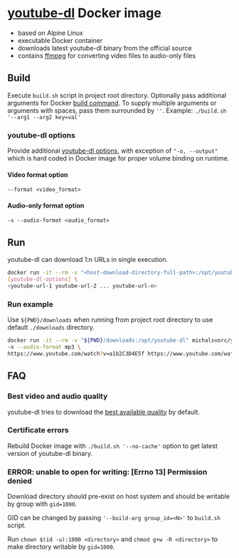 # [youtube-dl](https://github.com/ytdl-org/youtube-dl) Docker image
- based on Alpine Linux
- executable Docker container
- downloads latest youtube-dl binary from the official source
- contains [ffmpeg](https://ffmpeg.org/) for converting video files to audio-only files

## Build
Execute `build.sh` script in project root directory. Optionally pass additional arguments for Docker [build command](https://docs.docker.com/engine/reference/commandline/build/). To supply multiple arguments or arguments with spaces, pass them surrounded by `''`. 
Example: `./build.sh '--arg1 --arg2 key=val'`

### youtube-dl options
Provide additional [youtube-dl options](https://github.com/ytdl-org/youtube-dl#options), with exception of `"-o, --output"` which is hard coded in Docker image for proper volume binding on runtime.

#### Video format option
`--format <video_format>`

#### Audio-only format option
`-x --audio-format <audio_format>`

## Run
youtube-dl can download 1:n URLs in single execution.
```bash
docker run -it --rm -v "<host-download-directory-full-path>:/opt/youtube-dl" michalsvorc/youtube-dl \
[youtube-dl-options] \
<youtube-url-1 youtube-url-2 ... youtube-url-n>
```

### Run example
Use `${PWD}/downloads` when running from project root directory to use default `./downloads` directory.
```bash
docker run -it --rm -v "${PWD}/downloads:/opt/youtube-dl" michalsvorc/youtube-dl \
-x --audio-format mp3 \
https://www.youtube.com/watch?v=a1b2C3D4E5f https://www.youtube.com/watch?v=1B2c3d4e5F6
```

## FAQ

### Best video and audio quality
youtube-dl tries to download the [best available quality](https://github.com/ytdl-org/youtube-dl#format-selection) by default.

### Certificate errors
Rebuild Docker image with `./build.sh '--no-cache'` option to get latest version of youtube-dl binary.

### ERROR: unable to open for writing: [Errno 13] Permission denied
Download directory should pre-exist on host system and should be writable by group with `gid=1000`.

GID can be changed by passing `'--build-arg group_id=<N>'` to `build.sh` script.

Run `chown $(id -u):1000 <directory>` and `chmod g+w -R <directory>` to make directory writable by `gid=1000`.